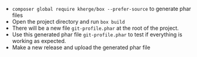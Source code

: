 * `composer global require kherge/box --prefer-source` to generate phar files
* Open the project directory and run `box build`
* There will be a new file `git-profile.phar` at the root of the project.
* Use this generated phar file `git-profile.phar` to test if everything is working as expected.
* Make a new release and upload the generated phar file
